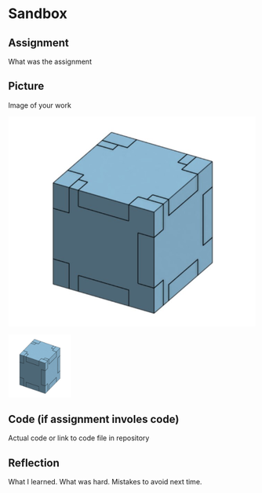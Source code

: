 # Sandbox

## Assignment

What was the assignment

## Picture

Image of your work

![The Box](images/TheBox.jpg)

<img src="/images/TheBox.jpg?raw=true" alt="The Box" width="128" height="128">

## Code (if assignment involes code)

Actual code or link to code file in repository

## Reflection

What I learned. What was hard.  Mistakes to avoid next time.
